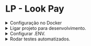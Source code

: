 # LP - Look Pay

<details>
    <summary>Configuração no Docker</summary>
    - Entrar em Docker->configurações->resources->File Sharing e adicionar o caminho do projeto (Backend)
</details>

<details>
  <summary>Ligar projeto para desenvolvimento.</summary>

1. É necessário rodar o comando `yarn` no terminal, para que o prettier seja baixado
2. Abra o arquivo `docker-compose.development.yml` e comente os serviços que você não vai precisar
3. ```bash
   docker build -t lookpay-api:latest -f apps/lookpay-api/Dockerfile.development apps/lookpay-api/
   docker compose -f docker-compose.development.yml up --build
   ```
</details>

<details>
    <summary>Configurar .ENV.</summary>

Para fazer a requisição de criar transação, será necessário preencher as seguintes variáveis do .ENV

- IUGU_ACCOUNT_ID= esse dado está presente no web como: $DADOS_PAGAMENTO_IUGUCONTAMOBILE; Caso não encontre, fale com um dos responsáveis pelo backend da tarefa;
- MOBILE_STOCK_API_TOKEN=api:lookpay
- MOBILE_STOCK_API_URL=${seu_backend (web)};
</details>

<details>
  <summary>Rodar testes automatizados.</summary>

```bash
    docker compose -f docker-compose.test.yml up --build
```

</details>
